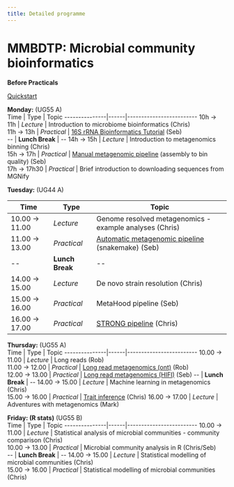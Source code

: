 ```yaml
---
title: Detailed programme
---
```

# MMBDTP: Microbial community bioinformatics  

**Before Practicals**

   [Quickstart](https://github.com/Sebastien-Raguideau/MMB_DTP/blob/main/Quickstart.md)

**Monday:**  (UG55 A)  
Time           | Type |  Topic
---------------|------|-------------------------
10h → 11h      | *Lecture*      | Introduction to microbiome bioinformatics (Chris)  
11h → 13h      | *Practical*      | [16S rRNA Bioinformatics Tutorial](https://github.com/Sebastien-Raguideau/MMB_DTP/blob/main/DADA2.md) (Seb)  
 -- | **Lunch Break**  | --
14h → 15h      | *Lecture*      | Introduction to metagenomics binning (Chris)  
15h → 17h      | *Practical*      | [Manual metagenomic pipeline](https://github.com/Sebastien-Raguideau/MMB_DTP/blob/main/Binning.md) (assembly to bin quality) (Seb)  
17h → 17h30      | *Practical*      | Brief introduction to downloading sequences from MGNify  

**Tuesday:**  (UG44 A)  

Time           | Type |  Topic
---------------|------|-------------------------
10.00 → 11.00     |  *Lecture*      | Genome resolved metagenomics - example analyses  (Chris)  
11.00 → 13.00     |  *Practical*      | [Automatic metagenomic pipeline](https://github.com/Sebastien-Raguideau/MMB_DTP/blob/main/Binning.md) (snakemake) (Seb)  
 -- | **Lunch Break**  | --
14.00 → 15.00     |  *Lecture*      | De novo strain resolution (Chris)  
15.00 → 16.00     |  *Practical*      | MetaHood pipeline (Seb)  
16.00 → 17.00     |  *Practical*      | [STRONG pipeline](https://github.com/Sebastien-Raguideau/MMB_DTP/blob/main/StrainResolution.md) (Chris)  

**Thursday:**  (UG55 A)  
Time           | Type |  Topic
---------------|------|-------------------------
10.00 → 11.00     |  *Lecture*      | Long reads (Rob)  
11.00 → 12.00     |  *Practical*      | [Long read metagenomics (ont)](https://github.com/Sebastien-Raguideau/MMB_DTP/blob/main/Long%20read%20metagenomics%20sequencing%20tutorial.md) (Rob)  
12.00 → 13.00     | *Practical*      |  [Long read metagenomics (HIFI)](https://github.com/Sebastien-Raguideau/MMB_DTP/blob/main/HiFi.md) (Seb)
 -- | **Lunch Break**  | --
14.00 → 15.00     |  *Lecture*      | Machine learning in metagenomics (Chris)  
15.00 → 16.00     |  *Practical*      | [Trait inference](https://github.com/Sebastien-Raguideau/MMB_DTP/blob/main/TraitInference.md) (Chris)
16.00 → 17.00     | *Lecture*      | Adventures with metagenomics (Mark)  

**Friday: (R stats)**  (UG55 B)  
Time           | Type |  Topic
---------------|------|-------------------------
10.00 → 11.00     |  *Lecture*      | Statistical analysis of microbial communities - community comparison (Chris)  
10.00 → 13.00     | *Practical*      | Microbial community analysis in R (Chris/Seb)  
 -- | **Lunch Break**  | --
14.00 → 15.00     | *Lecture*      | Statistical modelling of microbial communities (Chris)  
15.00 → 16.00     | *Practical*      | Statistical modelling of microbial communities (Chris)
